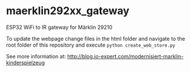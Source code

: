# maerklin292xx_gateway
ESP32 WiFi to IR gateway for Märklin 29210

To update the webpage change files in the html folder and navigate to the root folder of this repository and execute ```python create_web_store.py```

See more information at: http://blog.io-expert.com/modernisiert-marklin-kinderspielzeug
